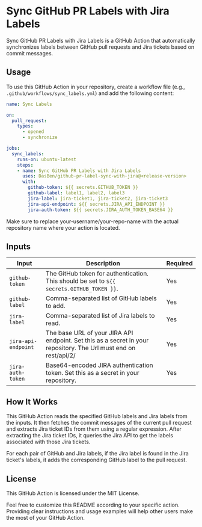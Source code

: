 # Sync GitHub PR Labels with Jira Labels

Sync GitHub PR Labels with Jira Labels is a GitHub Action that automatically synchronizes labels between GitHub pull requests and Jira tickets based on commit messages.

## Usage

To use this GitHub Action in your repository, create a workflow file (e.g., `.github/workflows/sync_labels.yml`) and add the following content:

```yaml
name: Sync Labels

on:
  pull_request:
    types:
      - opened
      - synchronize

jobs:
  sync_labels:
    runs-on: ubuntu-latest
    steps:
    - name: Sync GitHub PR Labels with Jira Labels
      uses: DasBen/github-pr-label-sync-with-jira@<release-version>
      with:
        github-token: ${{ secrets.GITHUB_TOKEN }}
        github-label: label1, label2, label3
        jira-label: jira-ticket1, jira-ticket2, jira-ticket3
        jira-api-endpoint: ${{ secrets.JIRA_API_ENDPOINT }}
        jira-auth-token: ${{ secrets.JIRA_AUTH_TOKEN_BASE64 }}
```

Make sure to replace your-username/your-repo-name with the actual repository name where your action is located.

## Inputs
| Input               | Description                                                                                                      | Required |
|---------------------|------------------------------------------------------------------------------------------------------------------|----------|
| `github-token`      | The GitHub token for authentication. This should be set to `${{ secrets.GITHUB_TOKEN }}`.                        | Yes      |
| `github-label`      | Comma-separated list of GitHub labels to add.                                                                    | Yes      |
| `jira-label`        | Comma-separated list of Jira labels to read.                                                                     | Yes      |
| `jira-api-endpoint` | The base URL of your JIRA API endpoint. Set this as a secret in your repository. The Url must end on rest/api/2/ | Yes      |
| `jira-auth-token`   | Base64-encoded JIRA authentication token. Set this as a secret in your repository.                               | Yes      |

## How It Works
This GitHub Action reads the specified GitHub labels and Jira labels from the inputs. It then fetches the commit messages of the current pull request and extracts Jira ticket IDs from them using a regular expression. After extracting the Jira ticket IDs, it queries the Jira API to get the labels associated with those Jira tickets.

For each pair of GitHub and Jira labels, if the Jira label is found in the Jira ticket's labels, it adds the corresponding GitHub label to the pull request.

## License
This GitHub Action is licensed under the MIT License.

Feel free to customize this README according to your specific action. Providing clear instructions and usage examples will help other users make the most of your GitHub Action.
